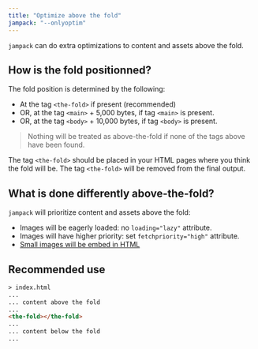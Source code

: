 ```yaml
---
title: "Optimize above the fold"
jampack: "--onlyoptim"
---
```


`jampack` can do extra optimizations to content and assets above the fold.

## How is the fold positionned?

The fold position is determined by the following:
- At the tag `<the-fold>` if present (recommended)
- OR, at the tag `<main>` + 5,000 bytes, if tag `<main>` is present.
- OR, at the tag `<body>` + 10,000 bytes, if tag `<body>` is present.

> Nothing will be treated as above-the-fold if none of the tags above have been found.

The tag `<the-fold>` should be placed in your HTML pages where you think the fold will be.
The tag `<the-fold>` will be removed from the final output.

## What is done differently above-the-fold?

`jampack` will prioritize content and assets above the fold:

- Images will be eagerly loaded: no `loading="lazy"` attribute.
- Images will have higher priority: set `fetchpriority="high"` attribute.
- [Small images will be embed in HTML](/features/embed-small-images/)

## Recommended use

```html
> index.html 
... 
... content above the fold 
...
<the-fold></the-fold>
... 
... content below the fold 
...
```
